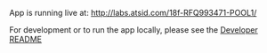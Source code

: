 App is running live at: http://labs.atsid.com/18f-RFQ993471-POOL1/

For development or to run the app locally, please see the [Developer README](https://github.com/atsid/18f-RFQ993471-POOL1/blob/master/DeveloperREADME.md)